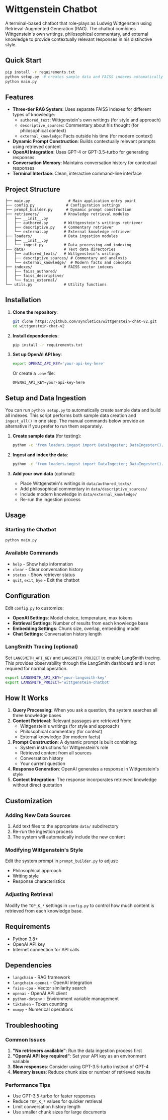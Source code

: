 # Wittgenstein Chatbot

A terminal-based chatbot that role-plays as Ludwig Wittgenstein using Retrieval-Augmented Generation (RAG). The chatbot combines Wittgenstein's own writings, philosophical commentary, and external knowledge to provide contextually relevant responses in his distinctive style.

## Quick Start

```bash
pip install -r requirements.txt
python setup.py  # creates sample data and FAISS indexes automatically
python main.py
```

## Features

- **Three-tier RAG System**: Uses separate FAISS indexes for different types of knowledge:
  - `authored_text`: Wittgenstein's own writings (for style and approach)
  - `descriptive_sources`: Commentary about his thought (for philosophical context)
  - `external_knowledge`: Facts outside his time (for modern context)
- **Dynamic Prompt Construction**: Builds contextually relevant prompts using retrieved content
- **OpenAI Integration**: Uses GPT-4 or GPT-3.5-turbo for generating responses
- **Conversation Memory**: Maintains conversation history for contextual responses
- **Terminal Interface**: Clean, interactive command-line interface

## Project Structure

```
├── main.py                 # Main application entry point
├── config.py              # Configuration settings
├── prompt_builder.py      # Dynamic prompt construction
├── retrievers/           # Knowledge retrieval modules
│   ├── __init__.py
│   ├── authored.py       # Wittgenstein's writings retriever
│   ├── descriptive.py    # Commentary retriever
│   └── external.py       # External knowledge retriever
├── loaders/              # Data ingestion modules
│   ├── __init__.py
│   └── ingest.py         # Data processing and indexing
├── data/                 # Text data directories
│   ├── authored_texts/   # Wittgenstein's writings
│   ├── descriptive_sources/ # Commentary and analysis
│   └── external_knowledge/  # Modern facts and concepts
├── indexes/              # FAISS vector indexes
│   ├── faiss_authored/
│   ├── faiss_descriptive/
│   └── faiss_external/
└── utils.py              # Utility functions
```

## Installation

1. **Clone the repository**:
   ```bash
   git clone https://github.com/syncletica/wittgenstein-chat-v2.git
   cd wittgenstein-chat-v2
   ```

2. **Install dependencies**:
   ```bash
   pip install -r requirements.txt
   ```

3. **Set up OpenAI API key**:
   ```bash
   export OPENAI_API_KEY='your-api-key-here'
   ```
   Or create a `.env` file:
   ```
   OPENAI_API_KEY=your-api-key-here
   ```

## Setup and Data Ingestion

You can run `python setup.py` to automatically create sample data and build all
indexes. This script performs both sample data creation and
`ingest_all()` in one step. The manual commands below provide an alternative if
you prefer to run them separately.

1. **Create sample data** (for testing):
   ```bash
   python -c "from loaders.ingest import DataIngester; DataIngester().create_sample_data()"
   ```

2. **Ingest and index the data**:
   ```bash
   python -c "from loaders.ingest import DataIngester; DataIngester().ingest_all()"
   ```

3. **Add your own data** (optional):
   - Place Wittgenstein's writings in `data/authored_texts/`
   - Add philosophical commentary in `data/descriptive_sources/`
   - Include modern knowledge in `data/external_knowledge/`
   - Re-run the ingestion process

## Usage

### Starting the Chatbot

```bash
python main.py
```

### Available Commands

- `help` - Show help information
- `clear` - Clear conversation history
- `status` - Show retriever status
- `quit`, `exit`, `bye` - Exit the chatbot

## Configuration

Edit `config.py` to customize:

- **OpenAI Settings**: Model choice, temperature, max tokens
- **Retrieval Settings**: Number of results from each knowledge base
- **Embedding Settings**: Chunk size, overlap, embedding model
- **Chat Settings**: Conversation history length

### LangSmith Tracing (optional)

Set `LANGSMITH_API_KEY` and `LANGSMITH_PROJECT` to enable LangSmith tracing.
This provides observability through the LangSmith dashboard and is not required
for normal operation.

```bash
export LANGSMITH_API_KEY='your-langsmith-key'
export LANGSMITH_PROJECT='wittgenstein-chatbot'
```

## How It Works

1. **Query Processing**: When you ask a question, the system searches all three knowledge bases
2. **Content Retrieval**: Relevant passages are retrieved from:
   - Wittgenstein's writings (for style and approach)
   - Philosophical commentary (for context)
   - External knowledge (for modern facts)
3. **Prompt Construction**: A dynamic prompt is built combining:
   - System instructions for Wittgenstein's role
   - Retrieved content from all sources
   - Conversation history
   - Your current question
4. **Response Generation**: OpenAI generates a response in Wittgenstein's style
5. **Context Integration**: The response incorporates retrieved knowledge without direct quotation

## Customization

### Adding New Data Sources

1. Add text files to the appropriate `data/` subdirectory
2. Re-run the ingestion process
3. The system will automatically include the new content

### Modifying Wittgenstein's Style

Edit the system prompt in `prompt_builder.py` to adjust:
- Philosophical approach
- Writing style
- Response characteristics

### Adjusting Retrieval

Modify the `TOP_K_*` settings in `config.py` to control how much content is retrieved from each knowledge base.

## Requirements

- Python 3.8+
- OpenAI API key
- Internet connection for API calls

## Dependencies

- `langchain` - RAG framework
- `langchain-openai` - OpenAI integration
- `faiss-cpu` - Vector similarity search
- `openai` - OpenAI API client
- `python-dotenv` - Environment variable management
- `tiktoken` - Token counting
- `numpy` - Numerical operations

## Troubleshooting

### Common Issues

1. **"No retrievers available"**: Run the data ingestion process first
2. **"OpenAI API key required"**: Set your API key as an environment variable
3. **Slow responses**: Consider using GPT-3.5-turbo instead of GPT-4
4. **Memory issues**: Reduce chunk size or number of retrieved results

### Performance Tips

- Use GPT-3.5-turbo for faster responses
- Reduce `TOP_K_*` values for quicker retrieval
- Limit conversation history length
- Use smaller chunk sizes for large documents
